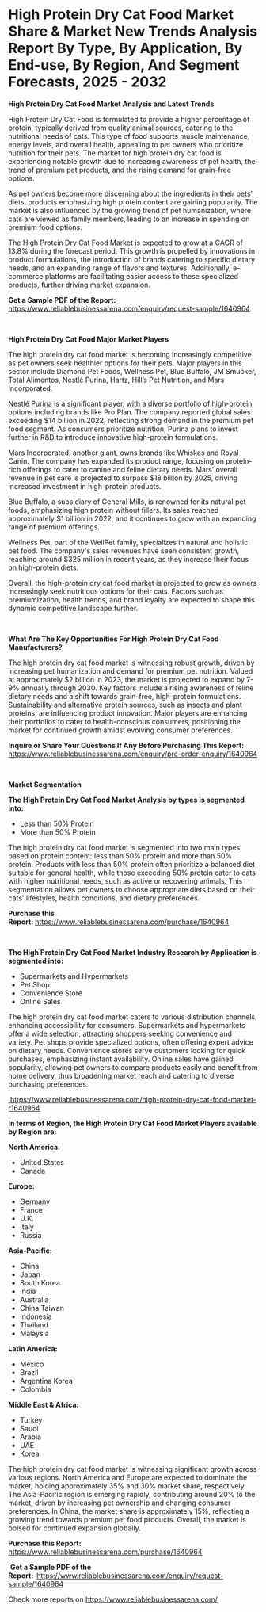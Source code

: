 <p><h1>High Protein Dry Cat Food Market Share & Market New Trends Analysis Report By Type, By Application, By End-use, By Region, And Segment Forecasts, 2025 - 2032</h1></p><p><strong>High Protein Dry Cat Food Market Analysis and Latest Trends</strong></p>
<p><p>High Protein Dry Cat Food is formulated to provide a higher percentage of protein, typically derived from quality animal sources, catering to the nutritional needs of cats. This type of food supports muscle maintenance, energy levels, and overall health, appealing to pet owners who prioritize nutrition for their pets. The market for high protein dry cat food is experiencing notable growth due to increasing awareness of pet health, the trend of premium pet products, and the rising demand for grain-free options.</p><p>As pet owners become more discerning about the ingredients in their pets' diets, products emphasizing high protein content are gaining popularity. The market is also influenced by the growing trend of pet humanization, where cats are viewed as family members, leading to an increase in spending on premium food options.</p><p>The High Protein Dry Cat Food Market is expected to grow at a CAGR of 13.8% during the forecast period. This growth is propelled by innovations in product formulations, the introduction of brands catering to specific dietary needs, and an expanding range of flavors and textures. Additionally, e-commerce platforms are facilitating easier access to these specialized products, further driving market expansion.</p></p>
<p><strong>Get a Sample PDF of the Report:&nbsp;</strong> <a href="https://www.reliablebusinessarena.com/enquiry/request-sample/1640964?utm_campaign=3346&utm_medium=2&utm_source=Github&utm_content=ia&utm_term=05042025&utm_id=high-protein-dry-cat-food">https://www.reliablebusinessarena.com/enquiry/request-sample/1640964</a></p>
<p>&nbsp;</p>
<p><strong>High Protein Dry Cat Food Major Market Players</strong></p>
<p><p>The high protein dry cat food market is becoming increasingly competitive as pet owners seek healthier options for their pets. Major players in this sector include Diamond Pet Foods, Wellness Pet, Blue Buffalo, JM Smucker, Total Alimentos, Nestlé Purina, Hartz, Hill’s Pet Nutrition, and Mars Incorporated. </p><p>Nestlé Purina is a significant player, with a diverse portfolio of high-protein options including brands like Pro Plan. The company reported global sales exceeding $14 billion in 2022, reflecting strong demand in the premium pet food segment. As consumers prioritize nutrition, Purina plans to invest further in R&D to introduce innovative high-protein formulations.</p><p>Mars Incorporated, another giant, owns brands like Whiskas and Royal Canin. The company has expanded its product range, focusing on protein-rich offerings to cater to canine and feline dietary needs. Mars’ overall revenue in pet care is projected to surpass $18 billion by 2025, driving increased investment in high-protein products.</p><p>Blue Buffalo, a subsidiary of General Mills, is renowned for its natural pet foods, emphasizing high protein without fillers. Its sales reached approximately $1 billion in 2022, and it continues to grow with an expanding range of premium offerings.</p><p>Wellness Pet, part of the WellPet family, specializes in natural and holistic pet food. The company's sales revenues have seen consistent growth, reaching around $325 million in recent years, as they increase their focus on high-protein diets.</p><p>Overall, the high-protein dry cat food market is projected to grow as owners increasingly seek nutritious options for their cats. Factors such as premiumization, health trends, and brand loyalty are expected to shape this dynamic competitive landscape further.</p></p>
<p>&nbsp;</p>
<p><strong>What Are The Key Opportunities For High Protein Dry Cat Food Manufacturers?</strong></p>
<p><p>The high protein dry cat food market is witnessing robust growth, driven by increasing pet humanization and demand for premium pet nutrition. Valued at approximately $2 billion in 2023, the market is projected to expand by 7-9% annually through 2030. Key factors include a rising awareness of feline dietary needs and a shift towards grain-free, high-protein formulations. Sustainability and alternative protein sources, such as insects and plant proteins, are influencing product innovation. Major players are enhancing their portfolios to cater to health-conscious consumers, positioning the market for continued growth amidst evolving consumer preferences.</p></p>
<p><strong>Inquire or Share Your Questions If Any Before Purchasing This Report:</strong> <a href="https://www.reliablebusinessarena.com/enquiry/pre-order-enquiry/1640964?utm_campaign=3346&utm_medium=2&utm_source=Github&utm_content=ia&utm_term=05042025&utm_id=high-protein-dry-cat-food">https://www.reliablebusinessarena.com/enquiry/pre-order-enquiry/1640964</a></p>
<p>&nbsp;</p>
<p><strong>Market Segmentation</strong></p>
<p><strong>The High Protein Dry Cat Food Market Analysis by types is segmented into:</strong></p>
<p><ul><li>Less than 50% Protein</li><li>More than 50% Protein</li></ul></p>
<p><p>The high protein dry cat food market is segmented into two main types based on protein content: less than 50% protein and more than 50% protein. Products with less than 50% protein often prioritize a balanced diet suitable for general health, while those exceeding 50% protein cater to cats with higher nutritional needs, such as active or recovering animals. This segmentation allows pet owners to choose appropriate diets based on their cats' lifestyles, health conditions, and dietary preferences.</p></p>
<p><strong>Purchase this Report:&nbsp;</strong><a href="https://www.reliablebusinessarena.com/purchase/1640964?utm_campaign=3346&utm_medium=2&utm_source=Github&utm_content=ia&utm_term=05042025&utm_id=high-protein-dry-cat-food">https://www.reliablebusinessarena.com/purchase/1640964</a></p>
<p>&nbsp;</p>
<p><strong>The High Protein Dry Cat Food Market Industry Research by Application is segmented into:</strong></p>
<p><ul><li>Supermarkets and Hypermarkets</li><li>Pet Shop</li><li>Convenience Store</li><li>Online Sales</li></ul></p>
<p><p>The high protein dry cat food market caters to various distribution channels, enhancing accessibility for consumers. Supermarkets and hypermarkets offer a wide selection, attracting shoppers seeking convenience and variety. Pet shops provide specialized options, often offering expert advice on dietary needs. Convenience stores serve customers looking for quick purchases, emphasizing instant availability. Online sales have gained popularity, allowing pet owners to compare products easily and benefit from home delivery, thus broadening market reach and catering to diverse purchasing preferences.</p></p>
<p><a href="https://www.reliablebusinessarena.com/high-protein-dry-cat-food-market-r1640964?utm_campaign=3346&utm_medium=2&utm_source=Github&utm_content=ia&utm_term=05042025&utm_id=high-protein-dry-cat-food">&nbsp;https://www.reliablebusinessarena.com/high-protein-dry-cat-food-market-r1640964</a></p>
<p><strong>In terms of Region, the High Protein Dry Cat Food Market Players available by Region are:</strong></p>
<p>
    <p> <strong> North America: </strong>
        <ul>
            <li>United States</li>
            <li>Canada</li>
        </ul>
        </p> 
    <p> <strong> Europe: </strong>
        <ul>
            <li>Germany</li>
            <li>France</li>
            <li>U.K.</li>
            <li>Italy</li>
            <li>Russia</li>
        </ul>
        </p> 
    <p> <strong> Asia-Pacific: </strong>
        <ul>
            <li>China</li>
            <li>Japan</li>
            <li>South Korea</li>
            <li>India</li>
            <li>Australia</li>
            <li>China Taiwan</li>
            <li>Indonesia</li>
            <li>Thailand</li>
            <li>Malaysia</li>
        </ul>
        </p> 
    <p> <strong> Latin America: </strong>
        <ul>
            <li>Mexico</li>
            <li>Brazil</li>
            <li>Argentina Korea</li>
            <li>Colombia</li>
        </ul>
        </p> 
    <p> <strong> Middle East & Africa: </strong>
        <ul>
            <li>Turkey</li>
            <li>Saudi</li>
            <li>Arabia</li>
            <li>UAE</li>
            <li>Korea</li>
        </ul>
    </p>
    </p>
<p><p>The high protein dry cat food market is witnessing significant growth across various regions. North America and Europe are expected to dominate the market, holding approximately 35% and 30% market share, respectively. The Asia-Pacific region is emerging rapidly, contributing around 20% to the market, driven by increasing pet ownership and changing consumer preferences. In China, the market share is approximately 15%, reflecting a growing trend towards premium pet food products. Overall, the market is poised for continued expansion globally.</p></p>
<p><strong>Purchase this Report: </strong><a href="https://www.reliablebusinessarena.com/purchase/1640964?utm_campaign=3346&utm_medium=2&utm_source=Github&utm_content=ia&utm_term=05042025&utm_id=high-protein-dry-cat-food">https://www.reliablebusinessarena.com/purchase/1640964</a></p>
<p>&nbsp;<strong>Get a Sample PDF of the Report:&nbsp;&nbsp;</strong><a href="https://www.reliablebusinessarena.com/enquiry/request-sample/1640964?utm_campaign=3346&utm_medium=2&utm_source=Github&utm_content=ia&utm_term=05042025&utm_id=high-protein-dry-cat-food">https://www.reliablebusinessarena.com/enquiry/request-sample/1640964</a></p>
<p><strong></strong></p>
<p>Check more reports on <a href="https://www.reliablebusinessarena.com/?utm_campaign=3346&utm_medium=2&utm_source=Github&utm_content=ia&utm_term=05042025&utm_id=high-protein-dry-cat-food">https://www.reliablebusinessarena.com/</a></p>